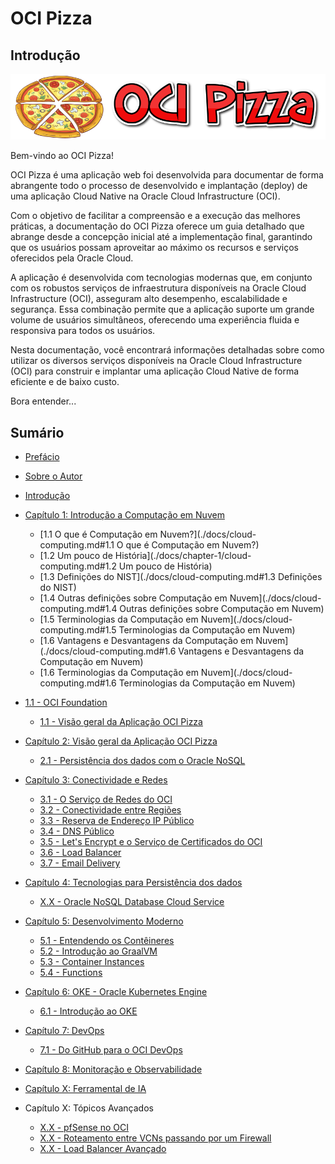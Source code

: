 # OCI Pizza

## Introdução

![alt_text](./docs/chapter-1/img/oci-pizza-logo-1.png "OCI Pizza")

Bem-vindo ao OCI Pizza!

OCI Pizza é uma aplicação web foi desenvolvida para documentar de forma abrangente todo o processo de desenvolvido e implantação (deploy) de uma aplicação Cloud Native na Oracle Cloud Infrastructure (OCI).

Com o objetivo de facilitar a compreensão e a execução das melhores práticas, a documentação do OCI Pizza oferece um guia detalhado que abrange desde a concepção inicial até a implementação final, garantindo que os usuários possam aproveitar ao máximo os recursos e serviços oferecidos pela Oracle Cloud.

A aplicação é desenvolvida com tecnologias modernas que, em conjunto com os robustos  serviços de infraestrutura disponíveis na Oracle Cloud Infrastructure (OCI), asseguram alto desempenho, escalabilidade e segurança. Essa combinação permite que a aplicação suporte um grande volume de usuários simultâneos, oferecendo uma experiência fluida e responsiva para todos os usuários.

Nesta documentação, você encontrará informações detalhadas sobre como utilizar os diversos serviços disponíveis na Oracle Cloud Infrastructure (OCI) para construir e implantar uma aplicação Cloud Native de forma eficiente e de baixo custo.

Bora entender...

## Sumário

- [Prefácio](./docs/preface.md)
- [Sobre o Autor](./docs/daniel-armbrust-about.md)
- [Introdução](./docs/intro.md)

- [Capítulo 1: Introdução a Computação em Nuvem](./docs/chapter-1.md)
	- [1.1 O que é Computação em Nuvem?](./docs/cloud-computing.md#1.1 O que é Computação em Nuvem?)
	- [1.2 Um pouco de História](./docs/chapter-1/cloud-computing.md#1.2 Um pouco de História)
	- [1.3 Definições do NIST](./docs/cloud-computing.md#1.3 Definições do NIST)
	- [1.4 Outras definições sobre Computação em Nuvem](./docs/cloud-computing.md#1.4 Outras definições sobre Computação em Nuvem)
	- [1.5 Terminologias da Computação em Nuvem](./docs/cloud-computing.md#1.5 Terminologias da Computação em Nuvem)
	- [1.6 Vantagens e Desvantagens da Computação em Nuvem](./docs/cloud-computing.md#1.6 Vantagens e Desvantagens da Computação em Nuvem)
	- [1.6 Terminologias da Computação em Nuvem](./docs/cloud-computing.md#1.6 Terminologias da Computação em Nuvem)
	
- [1.1 - OCI Foundation](./docs/oci-foundation.md)
	- [1.1 - Visão geral da Aplicação OCI Pizza](./docs/ocipizza-overview.md)

- [Capítulo 2: Visão geral da Aplicação OCI Pizza](./docs/chapter-2/intro.md)
	- [2.1 - Persistência dos dados com o Oracle NoSQL](./docs/chapter-2/nosql.md)

- [Capítulo 3: Conectividade e Redes](./docs/chapter-3/intro.md)
	- [3.1 - O Serviço de Redes do OCI](./docs/chapter-3/network.md)
	- [3.2 - Conectividade entre Regiões](./docs/chapter-3/regions-connectivity.md)
	- [3.3 - Reserva de Endereço IP Público](./docs/chapter-3/reserved-public-ip.md)	
	- [3.4 - DNS Público](./docs/chapter-3/dns.md)
	- [3.5 - Let's Encrypt e o Serviço de Certificados do OCI](./docs/chapter-3/lets-encrypt.md)
	- [3.6 - Load Balancer](./docs/chapter-3/lb.md)	
	- [3.7 - Email Delivery](./docs/chapter-3/email-delivery.md)
    
- [Capítulo 4: Tecnologias para Persistência dos dados](./docs/chapter-4/intro.md)
	- [X.X - Oracle NoSQL Database Cloud Service](./docs/chapter-4/nosql.md)

- [Capítulo 5: Desenvolvimento Moderno](./docs/chapter-5/intro.md)
	- [5.1 - Entendendo os Contêineres](./docs/chapter-5/containers.md)
	- [5.2 - Introdução ao GraalVM](./docs/chapter-5/graalvm.md)	
	- [5.3 - Container Instances](./docs/chapter-5/container-instances.md)	
	- [5.4 - Functions](./docs/chapter-5/functions.md)	

- [Capítulo 6: OKE - Oracle Kubernetes Engine](./docs/chapter-6/intro.md)
	- [6.1 - Introdução ao OKE](./docs/chapter-6/oke.md)

- [Capítulo 7: DevOps](./docs/chapter-7/intro.md)
	- [7.1 - Do GitHub para o OCI DevOps]()

- [Capítulo 8: Monitoração e Observabilidade](./docs/chapter-8/intro.md)

- [Capítulo X: Ferramental de IA]()

- Capítulo X: Tópicos Avançados
	- [X.X - pfSense no OCI](./docs/pfsense.md)
	- [X.X - Roteamento entre VCNs passando por um Firewall]()
	- [X.X - Load Balancer Avançado]()
